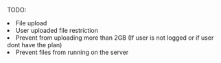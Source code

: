 TODO:
<li>File upload</li>
<li>User uploaded file restriction</li>
<li>Prevent from uploading more than 2GB (If user is not logged or if user dont have the plan)</li>
<li>Prevent files from running on the server</li>
